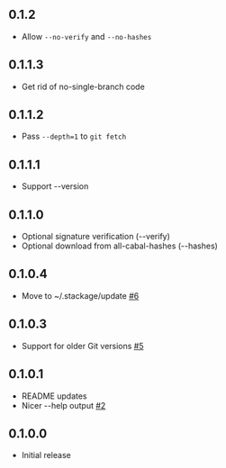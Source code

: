 ## 0.1.2

* Allow `--no-verify` and `--no-hashes`

## 0.1.1.3

* Get rid of no-single-branch code

## 0.1.1.2

* Pass `--depth=1` to `git fetch`

## 0.1.1.1

* Support --version

## 0.1.1.0

* Optional signature verification (--verify)
* Optional download from all-cabal-hashes (--hashes)

## 0.1.0.4

* Move to ~/.stackage/update [#6](https://github.com/fpco/stackage-update/issues/6)

## 0.1.0.3

* Support for older Git versions [#5](https://github.com/fpco/stackage-update/issues/5)

## 0.1.0.1

* README updates
* Nicer --help output [#2](https://github.com/fpco/stackage-update/pull/2)

## 0.1.0.0

* Initial release
